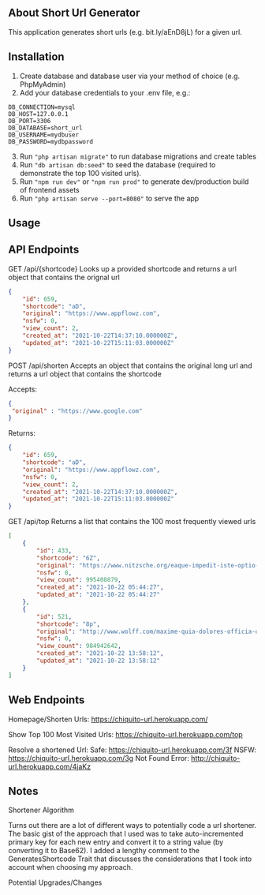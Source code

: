 
## About Short Url Generator

This application generates short urls (e.g. bit.ly/aEnD8jL) for a given url. 

## Installation

1. Create database and database user via your method of choice (e.g. PhpMyAdmin) 
2. Add your database credentials to your .env file, e.g.:

```
DB_CONNECTION=mysql
DB_HOST=127.0.0.1
DB_PORT=3306
DB_DATABASE=short_url
DB_USERNAME=mydbuser
DB_PASSWORD=mydbpassword
```

3. Run ```"php artisan migrate"``` to run database migrations and create tables
4. Run ```"db artisan db:seed"``` to seed the database (required to demonstrate the top 100 visited urls). 
5. Run ```"npm run dev"``` or ```"npm run prod"``` to generate dev/production build of frontend assets
6. Run ```"php artisan serve --port=8080"``` to serve the app

## Usage

## API Endpoints

GET /api/{shortcode}
Looks up a provided shortcode and returns a url object that contains the orignal url

```json
{
    "id": 659,
    "shortcode": "aD",
    "original": "https://www.appflowz.com",
    "nsfw": 0,
    "view_count": 2,
    "created_at": "2021-10-22T14:37:10.000000Z",
    "updated_at": "2021-10-22T15:11:03.000000Z"
}
```

POST /api/shorten
Accepts an object that contains the original long url and returns a url object that contains the shortcode

Accepts:

```json
{
 "original" : "https://www.google.com"
}
```
Returns:

```json
{
    "id": 659,
    "shortcode": "aD",
    "original": "https://www.appflowz.com",
    "nsfw": 0,
    "view_count": 2,
    "created_at": "2021-10-22T14:37:10.000000Z",
    "updated_at": "2021-10-22T15:11:03.000000Z"
}
```

GET /api/top
Returns a list that contains the 100 most frequently viewed urls
```json
[
    {
        "id": 433,
        "shortcode": "6Z",
        "original": "https://www.nitzsche.org/eaque-impedit-iste-optio-est-voluptas-est",
        "nsfw": 0,
        "view_count": 995408879,
        "created_at": "2021-10-22 05:44:27",
        "updated_at": "2021-10-22 05:44:27"
    },
    {
        "id": 521,
        "shortcode": "8p",
        "original": "http://www.wolff.com/maxime-quia-dolores-officia-dolores.html",
        "nsfw": 0,
        "view_count": 984942642,
        "created_at": "2021-10-22 13:58:12",
        "updated_at": "2021-10-22 13:58:12"
    }
]
```
## Web Endpoints

Homepage/Shorten Urls:
https://chiquito-url.herokuapp.com/

Show Top 100 Most Visited Urls:
https://chiquito-url.herokuapp.com/top

Resolve a shortened Url:
Safe: https://chiquito-url.herokuapp.com/3f
NSFW: https://chiquito-url.herokuapp.com/3g
Not Found Error: http://chiquito-url.herokuapp.com/4jaKz

## Notes

Shortener Algorithm

Turns out there are a lot of different ways to potentially code a url shortener. The basic gist of the approach that I used was to take auto-incremented primary key for each new entry and convert it to a string value (by converting it to Base62). I added a lengthy comment to the GeneratesShortcode Trait that discusses the considerations that I took into account when choosing my approach. 

Potential Upgrades/Changes




